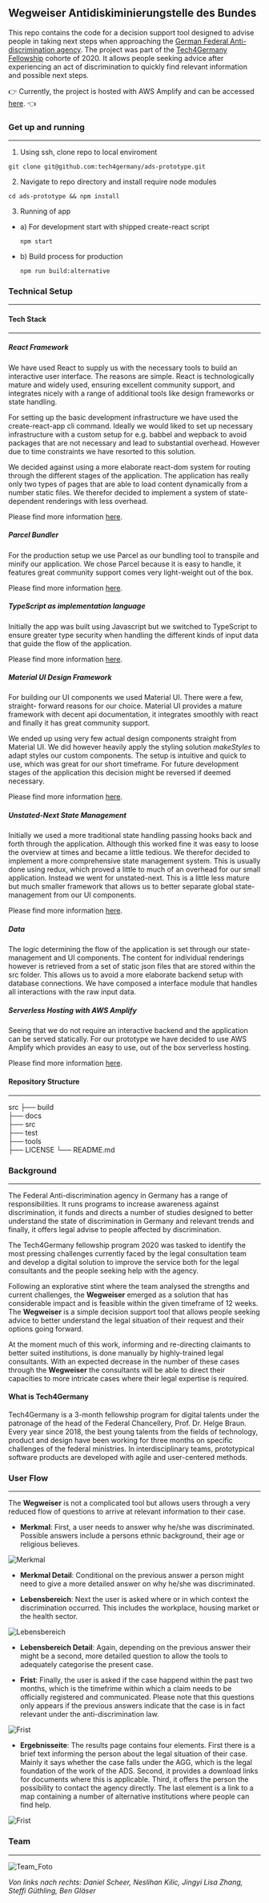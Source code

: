 ## Wegweiser Antidiskiminierungstelle des Bundes

This repo contains the code for a decision support tool designed to advise people
in taking next steps when approaching the [German Federal Anti-discrimination agency](https://www.antidiskriminierungsstelle.de/DE/Home/home_node.htmle). The project was part of the [Tech4Germany Fellowship](https://tech.4germany.org/) cohorte of 2020. It allows people seeking advice after experiencing an act of discrimination to quickly find relevant information and possible next steps.

:point_right:
Currently, the project is hosted with AWS Amplify and can be accessed [here](https://wegweiser.tech4germany.org/). :point_left:

### Get up and running
______________________

1. Using ssh, clone repo to local enviroment

`git clone git@github.com:tech4germany/ads-prototype.git`

2. Navigate to repo directory and install require node modules

`cd ads-prototype && npm install`

3. Running of app
  * a) For development start with shipped create-react script

    `npm start`
  * b) Build process for production

    `npm run build:alternative`


### Technical Setup
______________________

#### Tech Stack
______________________

##### React Framework

We have used React to supply us with the necessary tools to build an interactive
user interface. The reasons are simple. React is technologically mature and widely used, ensuring excellent community support, and integrates nicely with a range of additional
tools like design frameworks or state handling.

For setting up the basic development infrastructure we have used the create-react-app cli
command. Ideally we would liked to set up necessary infrastructure with a custom
setup for e.g. babbel and wepback to avoid packages that are not necessary and lead to
substantial overhead. However due to time constraints we have resorted to this
solution.

We decided against using a more elaborate react-dom system for routing through the different stages of the application. The application has really only two types of
pages that are able to load content dynamically from a number static files. We
therefor decided to implement a system of state-dependent renderings with less
overhead.

Please find more information [here](https://reactjs.org/).

##### Parcel Bundler
For the production setup we use Parcel as our bundling tool to transpile and minify our
application. We chose Parcel because it is easy to handle, it features great community support comes very light-weight out of the box.

Please find more information [here](https://parceljs.org/).

##### TypeScript as implementation language
Initially the app was built using Javascript but we switched to TypeScript to
ensure greater type security when handling the different kinds of input data that
guide the flow of the application.

Please find more information [here](https://www.typescriptlang.org/).

##### Material UI Design Framework
For building our UI components we used Material UI. There were a few, straight-
forward reasons for our choice. Material UI provides a mature framework with
decent api documentation, it integrates smoothly with react and finally it has
great community support.

We ended up using very few actual design components straight from Material UI.
We did however heavily apply the styling solution *makeStyles* to adapt styles
our custom components. The setup is intuitive and quick to use, which was great
for our short timeframe. For future development stages of the application this
decision might be reversed if deemed necessary.

Please find more information [here](https://material-ui.com/).

##### Unstated-Next State Management
Initially we used a more traditional state handling passing hooks back and forth
through the application. Although this worked fine it was easy to loose the
overview at times and became a little tedious. We therefor decided to implement
a more comprehensive state management system. This is usually done using redux,
which proved a little to much of an overhead for our small application. Instead
we went for unstated-next. This is a little less mature but much smaller
framework that allows us to better separate global state-management from our
UI components.

Please find more information [here](https://github.com/jamiebuilds/unstated-next).

##### Data
The logic determining the flow of the application is set through our state-management
and UI components. The content for individual renderings however is retrieved
from a set of static json files that are stored within the src folder. This allows
us to avoid a more elaborate backend setup with database connections. We have
composed a interface module that handles all interactions with the raw input data.

##### Serverless Hosting with AWS Amplify
Seeing that we do not require an interactive backend and the application can be
served statically. For our prototype we have decided to use AWS Amplify which
provides an easy to use, out of the box serverless hosting.

Please find more information [here](https://aws.amazon.com/de/amplify/).

#### Repository Structure
______________________

src
├── build                   
├── docs                    
├── src                     
├── test                    
├── tools                   
├── LICENSE
└── README.md




### Background
______________________

The Federal Anti-discrimination agency in Germany has a range of responsibilities. It runs programs to increase awareness against discrimination, it funds and directs a number of studies designed to better understand the state of discrimination in Germany and relevant trends and finally, it offers legal advise to people affected by discrimination.

The Tech4Germany fellowship program 2020 was tasked to identify the most pressing challenges currently faced by the legal consultation team and develop a digital solution to improve the service both for the legal consultants and the people seeking help with the agency.

Following an explorative stint where the team analysed the strengths and current challenges, the **Wegweiser** emerged as a solution that has considerable impact and is feasible within the given timeframe of 12 weeks. The **Wegweiser** is a simple decision support tool that allows people seeking advice to better understand the legal situation of their request and their options going forward.

At the moment much of this work, informing and re-directing claimants to better suited institutions, is done manually by highly-trained legal consultants. With an expected decrease in the number of these cases through the **Wegweiser** the consultants will be able to direct their capacities to more intricate cases where their legal expertise is required.

#### What is Tech4Germany

Tech4Germany is a 3-month fellowship program for digital talents under the patronage of the head of the Federal Chancellery, Prof. Dr. Helge Braun. Every year since 2018, the best young talents from the fields of technology, product and design have been working for three months on specific challenges of the federal ministries. In interdisciplinary teams, prototypical software products are developed with agile and user-centered methods.

### User Flow
______________________


The **Wegweiser** is not a complicated tool but allows users through a very reduced flow of questions to arrive at relevant information to their case.

* **Merkmal**: First, a user needs to answer why he/she was discriminated. Possible answers include a persons ethnic background, their age or religious believes.

![Merkmal](docs/user_flow/merkmal.png)

* **Merkmal Detail**: Conditional on the previous answer a person might need to give a more detailed answer on why he/she was discriminated.

* **Lebensbereich**: Next the user is asked where or in which context the discrimination occurred. This includes the workplace, housing market or the health sector.

![Lebensbereich](docs/user_flow/lebensbereich.png)

* **Lebensbereich Detail**: Again, depending on the previous answer their might be a second, more detailed question to allow the tools to adequately categorise the present case.

* **Frist**: Finally, the user is asked if the case happend within the past two months, which is the timefrime within which a claim needs to be officially registered and communicated. Please note that this questions only appears if the previous answers indicate that the case is in fact relevant under the anti-discrimination law.

![Frist](docs/user_flow/frist.png)

* **Ergebnisseite**: The results page contains four elements. First there is a brief text informing the person about the legal situation of their case. Mainly it says whether the case falls under the AGG, which is the legal foundation of the work of the ADS. Second, it provides a download links for documents where this is applicable. Third, it offers the person the possibility to contact the agency directly. The last element is a link to a map containing a number of alternative institutions where people can find help.

![Frist](docs/user_flow/ergebnisseite.png)


### Team
______________________

![Team_Foto](docs/team/team.png)

_Von links nach rechts: Daniel Scheer, Neslihan Kilic, Jingyi Lisa Zhang, Steffi Güthling, Ben Gläser_
